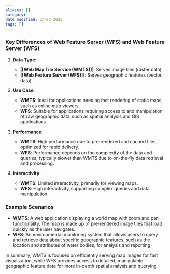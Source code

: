 ```yaml
---
aliases: []
category:
date modified: 27-07-2025
tags: []
---
```

### Key Differences of Web Feature Server (WFS) and Web Feature Server (WFS)

1. **Data Type**:
   - **[[Web Map Tile Service (WMTS)]]**: Serves image tiles (raster data).
   - **[[Web Feature Server (WFS)]]**: Serves geographic features (vector data).

2. **Use Case**:
   - **WMTS**: Ideal for applications needing fast rendering of static maps, such as online map viewers.
   - **WFS**: Suitable for applications requiring access to and manipulation of raw geographic data, such as spatial analysis and GIS applications.

3. **Performance**:
   - **WMTS**: High performance due to pre-rendered and cached tiles, optimized for rapid delivery.
   - **WFS**: Performance depends on the complexity of the data and queries, typically slower than WMTS due to on-the-fly data retrieval and processing.

4. **Interactivity**:
   - **WMTS**: Limited interactivity, primarily for viewing maps.
   - **WFS**: High interactivity, supporting complex queries and data manipulation.
### Example Scenarios

- **WMTS**: A web application displaying a world map with zoom and pan functionality. The map is made up of pre-rendered image tiles that load quickly as the user navigates.
- **WFS**: An environmental monitoring system that allows users to query and retrieve data about specific geographic features, such as the location and attributes of water bodies, for analysis and reporting.

In summary, WMTS is focused on efficiently serving map images for fast visualization, while WFS provides access to detailed, manipulable geographic feature data for more in-depth spatial analysis and querying.